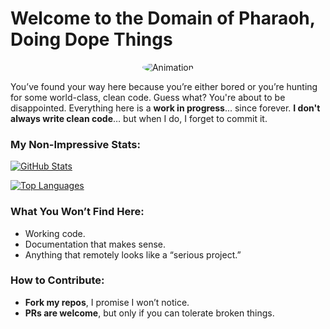 # Welcome to the **Domain of Pharaoh, Doing Dope Things**

<p align="center">
  <img src="https://raw.githubusercontent.com/Ph4r0h/Ph4r0h/main/dust.gif" alt="Animation" style="border-radius: 50%; width: full; height: full;">
</p>

You’ve found your way here because you’re either bored or you’re hunting for some world-class, clean code. Guess what? You're about to be disappointed. Everything here is a **work in progress**... since forever. **I don't always write clean code**… but when I do, I forget to commit it.

### My **Non-Impressive** Stats:
[![GitHub Stats](https://github-readme-stats.vercel.app/api?username=Ph4r0h&show_icons=true&hide_title=true&count_private=true&hide=prs&theme=radical)](https://github.com/Ph4r0h)

[![Top Languages](https://github-readme-stats.vercel.app/api/top-langs/?username=Ph4r0h&langs_count=5&theme=radical)](https://github.com/Ph4r0h)

### What You Won’t Find Here:
- Working code.
- Documentation that makes sense.
- Anything that remotely looks like a “serious project.”

### How to Contribute:
- **Fork my repos**, I promise I won’t notice.
- **PRs are welcome**, but only if you can tolerate broken things.

